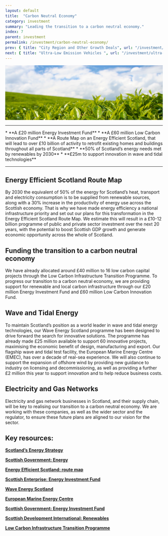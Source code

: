 ```yaml
---
layout: default
title:  "Carbon Neutral Economy"
category: investment
summary: "Leading the transition to a carbon neutral economy."
index: 7
parent: investment
permalink: /investment/carbon-neutral-economy/
prev: { title: "City Region and Other Growth Deals", url: "/investment/city-region-deals/" }
next: { title: "Ultra-Low Emission Vehicles ", url: "/investment/ultra-low-emission-vehicles/" }
---
```


![Hill scenery](/assets/images/pageimages/investment6.jpg)
<br>
<hr>
* **A £20 million Energy Investment Fund**
* **A £60 million Low Carbon Innovation Fund**
* **A Route Map on an Energy Efficient Scotland, that will lead to over £10 billion of activity to retrofit existing homes and buildings throughout all parts of Scotland**
* **50% of Scotland’s energy needs met by renewables by 2030**
* **£25m to support innovation in wave and tidal technologies**

<hr>

## Energy Efficient Scotland Route Map 

By 2030 the equivalent of 50% of the energy for Scotland’s heat, transport and electricity consumption is to be supplied from renewable sources, along with a 30% increase in the productivity of energy use across the Scottish economy. That is why we have made energy efficiency a national infrastructure priority and set out our plans for this transformation in the Energy Efficient Scotland Route Map.  We estimate this will result in a £10-12 billion programme of public and private sector investment over the next 20 years, with the potential to boost Scottish GDP growth and generate economic opportunity across the whole of Scotland. 

## Funding the transition to a carbon neutral economy 

We have already allocated around £40 million to 16 low carbon capital projects through the Low Carbon Infrastructure Transition Programme. To progress our transition to a carbon neutral economy, we are providing support for renewable and local carbon infrastructure through our £20 million Energy Investment Fund and £60 million Low Carbon Innovation Fund. 

## Wave and Tidal Energy

To maintain Scotland’s position as a world leader in wave and tidal energy technologies, our Wave Energy Scotland programme has been designed to drive forward the search for innovative solutions. The programme has already made £25 million available to support 60 innovative projects, maximising the economic benefit of design, manufacturing and export. Our flagship wave and tidal test facility, the European Marine Energy Centre (EMEC), has over a decade of real-sea experience. We will also continue to support the expansion of offshore wind by providing new guidance to industry on licensing and decommissioning, as well as providing a further £2 million this year to support innovation and to help reduce business costs.

## Electricity and Gas Networks

Electricity and gas network businesses in Scotland, and their supply chain, will be key to realising our transition to a carbon neutral economy. We are working with these companies, as well as the wider sector and the regulator, to ensure these future plans are aligned to our vision for the sector. 


## Key resources: 

**[Scotland’s Energy Strategy](https://www.gov.scot/energystrategy)**

**[Scottish Government: Energy](https://beta.gov.scot/energy/)**

**[Energy Efficient Scotland: route map](https://beta.gov.scot/publications/energy-efficient-scotland-route-map/)**

**[Scottish Enterprise: Energy Investment Fund](https://www.scottish-enterprise.com/support-for-businesses/funding-and-grants/accessing-finance-and-attracting-investment/energy-investment-fund)**

**[Wave Energy Scotland](http://www.waveenergyscotland.co.uk/)**

**[European Marine Energy Centre](http://www.emec.org.uk/)**  

**[Scottish Government: Energy Investment Fund](https://beta.gov.scot/policies/renewable-and-low-carbon-energy/energy-investment-fund/)**

**[Scottish Development International: Renewables](https://www.sdi.co.uk/business-in-scotland/key-sectors/renewables)**

**[Low Carbon Infrastructure Transition Programme](https://www.gov.scot/Topics/Business-Industry/Energy/Action/lowcarbon/LCITP)**
